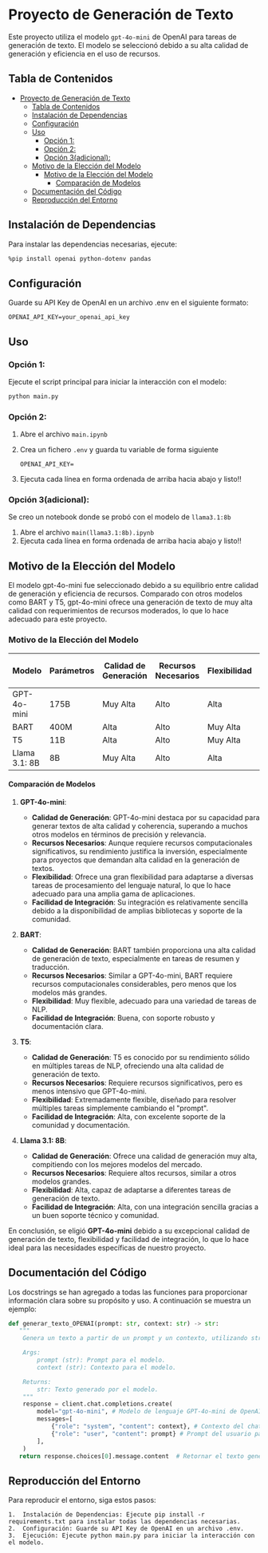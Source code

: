 # Proyecto de Generación de Texto

Este proyecto utiliza el modelo `gpt-4o-mini` de OpenAI para tareas de generación de texto. El modelo se seleccionó debido a su alta calidad de generación y eficiencia en el uso de recursos.

## Tabla de Contenidos
- [Proyecto de Generación de Texto](#proyecto-de-generación-de-texto)
  - [Tabla de Contenidos](#tabla-de-contenidos)
  - [Instalación de Dependencias](#instalación-de-dependencias)
  - [Configuración](#configuración)
  - [Uso](#uso)
    - [Opción 1:](#opción-1)
    - [Opción 2:](#opción-2)
    - [Opción 3(adicional):](#opción-3adicional)
  - [Motivo de la Elección del Modelo](#motivo-de-la-elección-del-modelo)
    - [Motivo de la Elección del Modelo](#motivo-de-la-elección-del-modelo-1)
      - [Comparación de Modelos](#comparación-de-modelos)
  - [Documentación del Código](#documentación-del-código)
  - [Reproducción del Entorno](#reproducción-del-entorno)

## Instalación de Dependencias

Para instalar las dependencias necesarias, ejecute:

```sh
%pip install openai python-dotenv pandas
```


## Configuración

Guarde su API Key de OpenAI en un archivo .env en el siguiente formato:

```env
OPENAI_API_KEY=your_openai_api_key
```

## Uso

### Opción 1:

Ejecute el script principal para iniciar la interacción con el modelo:

```sh
python main.py
```

### Opción 2:

   1. Abre el archivo `main.ipynb`
   2. Crea un fichero `.env` y guarda tu variable de forma siguiente

         ```env
         OPENAI_API_KEY=
         ```
      
   3. Ejecuta cada línea en forma ordenada de arriba hacia abajo y listo!!


### Opción 3(adicional):

   Se creo un notebook donde se probó con el modelo de `llama3.1:8b`
   1. Abre el archivo `main(llama3.1:8b).ipynb`
   2. Ejecuta cada línea en forma ordenada de arriba hacia abajo y listo!!


## Motivo de la Elección del Modelo

El modelo gpt-4o-mini fue seleccionado debido a su equilibrio entre calidad de generación y eficiencia de recursos. Comparado con otros modelos como BART y T5, gpt-4o-mini ofrece una generación de texto de muy alta calidad con requerimientos de recursos moderados, lo que lo hace adecuado para este proyecto.

### Motivo de la Elección del Modelo

| Modelo       | Parámetros | Calidad de Generación | Recursos Necesarios | Flexibilidad | Facilidad de Integración |
|--------------|------------|-----------------------|---------------------|--------------|--------------------------|
| GPT-4o-mini  | 175B       | Muy Alta              | Alto                | Alta         | Alta                     |
| BART         | 400M       | Alta                  | Alto                | Muy Alta     | Alta                     |
| T5           | 11B        | Alta                  | Alto                | Muy Alta     | Alta                     |
| Llama 3.1: 8B| 8B         | Muy Alta              | Alto                | Alta         | Alta                     |

#### Comparación de Modelos

1. **GPT-4o-mini**:
   - **Calidad de Generación**: GPT-4o-mini destaca por su capacidad para generar textos de alta calidad y coherencia, superando a muchos otros modelos en términos de precisión y relevancia.
   - **Recursos Necesarios**: Aunque requiere recursos computacionales significativos, su rendimiento justifica la inversión, especialmente para proyectos que demandan alta calidad en la generación de textos.
   - **Flexibilidad**: Ofrece una gran flexibilidad para adaptarse a diversas tareas de procesamiento del lenguaje natural, lo que lo hace adecuado para una amplia gama de aplicaciones.
   - **Facilidad de Integración**: Su integración es relativamente sencilla debido a la disponibilidad de amplias bibliotecas y soporte de la comunidad.

2. **BART**:
   - **Calidad de Generación**: BART también proporciona una alta calidad de generación de texto, especialmente en tareas de resumen y traducción.
   - **Recursos Necesarios**: Similar a GPT-4o-mini, BART requiere recursos computacionales considerables, pero menos que los modelos más grandes.
   - **Flexibilidad**: Muy flexible, adecuado para una variedad de tareas de NLP.
   - **Facilidad de Integración**: Buena, con soporte robusto y documentación clara.

3. **T5**:
   - **Calidad de Generación**: T5 es conocido por su rendimiento sólido en múltiples tareas de NLP, ofreciendo una alta calidad de generación de texto.
   - **Recursos Necesarios**: Requiere recursos significativos, pero es menos intensivo que GPT-4o-mini.
   - **Flexibilidad**: Extremadamente flexible, diseñado para resolver múltiples tareas simplemente cambiando el "prompt".
   - **Facilidad de Integración**: Alta, con excelente soporte de la comunidad y documentación.

4. **Llama 3.1: 8B**:
   - **Calidad de Generación**: Ofrece una calidad de generación muy alta, compitiendo con los mejores modelos del mercado.
   - **Recursos Necesarios**: Requiere altos recursos, similar a otros modelos grandes.
   - **Flexibilidad**: Alta, capaz de adaptarse a diferentes tareas de generación de texto.
   - **Facilidad de Integración**: Alta, con una integración sencilla gracias a un buen soporte técnico y comunidad.

En conclusión, se eligió **GPT-4o-mini** debido a su excepcional calidad de generación de texto, flexibilidad y facilidad de integración, lo que lo hace ideal para las necesidades específicas de nuestro proyecto.


## Documentación del Código

Los docstrings se han agregado a todas las funciones para proporcionar información clara sobre su propósito y uso. A continuación se muestra un ejemplo:

```python
def generar_texto_OPENAI(prompt: str, context: str) -> str:
   """
    Genera un texto a partir de un prompt y un contexto, utilizando streaming para mostrar el texto generado en tiempo real.

    Args:
        prompt (str): Prompt para el modelo.
        context (str): Contexto para el modelo.

    Returns:
        str: Texto generado por el modelo.
    """
    response = client.chat.completions.create(
        model="gpt-4o-mini", # Modelo de lenguaje GPT-4o-mini de OpenAI (versión más pequeña)
        messages=[
            {"role": "system", "content": context}, # Contexto del chat (mensajes previos) para el modelo de lenguaje de OpenAI 
            {"role": "user", "content": prompt} # Prompt del usuario para el modelo de lenguaje de OpenAI y pueda responder
        ],
    )
   return response.choices[0].message.content  # Retornar el texto generado por el modelo de lenguaje de OpenAI (respuesta) 
```

## Reproducción del Entorno

Para reproducir el entorno, siga estos pasos:

	1.	Instalación de Dependencias: Ejecute pip install -r requirements.txt para instalar todas las dependencias necesarias.
	2.	Configuración: Guarde su API Key de OpenAI en un archivo .env.
	3.	Ejecución: Ejecute python main.py para iniciar la interacción con el modelo.